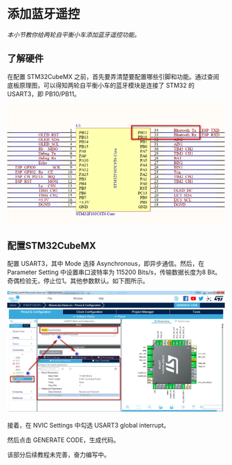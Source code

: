 # 添加蓝牙遥控

*本小节教你给两轮自平衡小车添加蓝牙遥控功能。*

## 了解硬件

在配置 STM32CubeMX 之前，首先要弄清楚要配置哪些引脚和功能。通过查阅底板原理图，可以得知两轮自平衡小车的蓝牙模块是连接了 STM32 的 USART3，即 PB10/PB11。

![蓝牙通信用到了STM32的串口3（PB10/PB11） alt ><](img/2021-08-05_212308.png)

## 配置STM32CubeMX

配置 USART3，其中 Mode 选择 Asynchronous，即异步通信。然后，在 Parameter Setting 中设置串口波特率为 115200 Bits/s，传输数据长度为8 Bit。奇偶检验无，停止位1。其他参数默认。如下图所示。

![配置USART3 alt ><](img/2021-08-05_214446.png)

接着，在 NVIC Settings 中勾选 USART3 global interrupt。

然后点击 GENERATE CODE，生成代码。

该部分后续教程未完善，奋力编写中。

